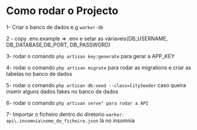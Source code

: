 # Como rodar o Projecto

1- Criar o banco de dados e.g `warker-db`

2 - copy .env.example => .env e setar as váriaveis(DB_USERNAME, DB_DATABASE,DB_PORT, DB_PASSWORD)

3- rodar o comando `php artisan key:generate` para gerar a APP_KEY

4- rodar o comando `php artisan migrate` para rodar as migrations e criar as tabelas no banco de dados

5- rodar o comando `php artisan db:seed --class=CitySeeder` caso queira inserir alguns dados fakes no banco de dados

6- rodar o comando `php artisan serve" para rodar a API`

7- Importar o ficheiro dentro do diretorio `warker-api\.insomnia\nome_do_ficheiro.json` lá no insomnia
